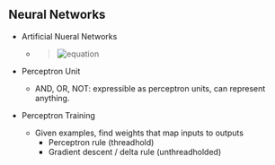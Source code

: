## Neural Networks

- Artificial Nueral Networks

  - > ![equation](http://latex.codecogs.com/gif.latex?\sum_{i}-x_iw_i\geq\Theta)

- Perceptron Unit
  - AND, OR, NOT: expressible as perceptron units, can represent anything.
  
- Perceptron Training
  - Given examples, find weights that map inputs to outputs
    - Perceptron rule (threadhold)
    - Gradient descent / delta rule (unthreadholded)
